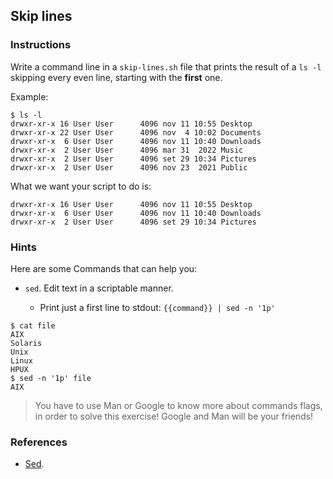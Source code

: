 ## Skip lines

### Instructions

Write a command line in a `skip-lines.sh` file that prints the result of a `ls -l` skipping every even line, starting with the **first** one.

Example:

```console
$ ls -l
drwxr-xr-x 16 User User      4096 nov 11 10:55 Desktop
drwxr-xr-x 22 User User      4096 nov  4 10:02 Documents
drwxr-xr-x  6 User User      4096 nov 11 10:40 Downloads
drwxr-xr-x  2 User User      4096 mar 31  2022 Music
drwxr-xr-x  2 User User      4096 set 29 10:34 Pictures
drwxr-xr-x  2 User User      4096 nov 23  2021 Public
```

What we want your script to do is:

```console
drwxr-xr-x 16 User User      4096 nov 11 10:55 Desktop
drwxr-xr-x  6 User User      4096 nov 11 10:40 Downloads
drwxr-xr-x  2 User User      4096 set 29 10:34 Pictures
```

### Hints

Here are some Commands that can help you:

- `sed`. Edit text in a scriptable manner.

  - Print just a first line to stdout:
    `{{command}} | sed -n '1p'`

```console
$ cat file
AIX
Solaris
Unix
Linux
HPUX
$ sed -n '1p' file
AIX
```

> You have to use Man or Google to know more about commands flags, in order to solve this exercise!
> Google and Man will be your friends!

### References

- [Sed](https://www.gnu.org/software/sed/manual/sed.html).

